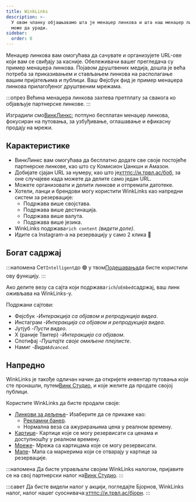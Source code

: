```yaml
---
title: WinkLinks
description: >-
  У овом чланку објашњавамо шта је менаџер линкова и шта наш менаџер линкова
  може да уради.
sidebar:
  order: 0
---
```

Менаџер линкова вам омогућава да сачувате и организујете URL-ове који вам се свиђају за касније. Обележивачи вашег прегледача су пример менаџера линкова. Појавом друштвених медија, дошла је већа потреба за приказивањем и стављањем линкова на располагање вашим пријатељима и публици. Ваш Фејсбук фид је пример менаџера линкова прилагођеног друштвеним мрежама.

:::опрез
Већина менаџера линкова захтева претплату за свакога ко објављује партнерске линкове.
:::

Изградили смо[ВинкЛинкс](https://i.trvl.as/); потпуно бесплатан менаџер линкова, фокусиран на путовања, за узбуђивање, оглашавање и ефикасну продају на мрежи.

## Карактеристике

* ВинкЛинкс вам омогућава да бесплатно додате све своје постојеће партнерске линкове, као што су Комисион Џанкшн и Амазон.
* Добијате сјајан URL за нумеру, као што је[хттпс://и.трвл.ас/боб](https://i.trvl.as/bob), за оне случајеве када можете да делите само један URL.
* Можете организовати и делити линкове и отпремати датотеке.
* Хотели, ланци и брендови могу користити WinkLinks као напредни систем за резервације:
  * Подржава више својстава.
  * Подржава више дестинација.
  * Подржава више валута.
  * Подржава више језика.
* WinkLinks подржава`rich content` *(видети доле)*.
* Идите са Instagram-а на резервацију у само 2 клика 🚀

## Богат садржај

:::напомена
Сет`Intelligent`до 🟢 у твом[Подешавања](/link-manager/settings)да бисте користили ову функцију.
:::

Ако делите везу са сајта који подржава`rich`/`oEmbed`садржај, ваш линк оживљава на WinkLinks-у.

Подржани сајтови:

* Фејсбук -*Интеракција са објавом и репродукција видеа*.
* Инстаграм -*Интеракција са објавом и репродукција видеа*.
* Јутјуб -*Пусти видео*.
* X (раније Твитер) -*Интеракција са објавом*.
* Спотифај -*Пуштајте своје омиљене плејлисте*.
* Намиг -*Види`Advanced`*.

## Напредно

WinkLinks је такође одличан начин да откријете инвентар путовања који сте пронашли, путем[Винк Студио](https://studio.wink.travel), и које желите да продате својој публици.

Користите WinkLinks да бисте продали своје:

* [Линкови за дељење](/studio/shareable-links)- Изаберите да се прикаже као:
  * [Рекламни банер](/developers/web-components/#content-loader).
  * Нормална веза са ажурирањима цена у реалном времену.
* [Картице](/studio/cards)- Картице које се могу резервисати са ценама и доступношћу у реалном времену.
* [Мреже](/studio/grids)- Мрежа са картицама које се могу резервисати.
* [Мапе](/studio/maps)- Мапа са маркерима који се отварају у картице за резервације.

:::напомена
Да бисте управљали својим WinkLinks налогом, пријавите се на свој партнерски налог на[Винк Студио](https://studio.wink.travel).
:::

:::савет
Да бисте видели налог у акцији, погледајте Бјорнов, WinkLinks налог, налог нашег суоснивача:[хттпс://и.трвл.ас/бјорн](https://i.trvl.as/bjorn).
:::

